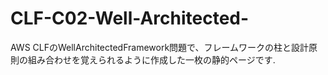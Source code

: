 # CLF-C02-Well-Architected-
AWS CLFのWellArchitectedFramework問題で、フレームワークの柱と設計原則の組み合わせを覚えられるように作成した一枚の静的ページです.
